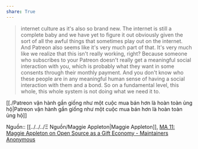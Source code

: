 ```yaml
---
share: True
---
```

> internet culture as it's also so brand new. The internet is still a complete baby and we have yet to figure it out obviously given the sort of all the awful things that sometimes play out on the internet. And Patreon also seems like it's very much part of that. It's very much like we realize that this isn't really working, right? Because someone who subscribes to your Patreon doesn't really get a meaningful social interaction with you, which is probably what they want in some consents through their monthly payment. And you don't know who these people are in any meaningful human sense of having a social interaction with them and a bond. So on a fundamental level, this whole, this whole system is not doing what we need it to.

[[./Patreon vận hành gần giống như một cuộc mua bán hơn là hoàn toàn ủng hộ|Patreon vận hành gần giống như một cuộc mua bán hơn là hoàn toàn ủng hộ]] 

Nguồn:: [[../../../Ξ Nguồn/Maggie Appleton|Maggie Appleton]], [MA 11: Maggie Appleton on Open Source as a Gift Economy - Maintainers Anonymous](https://maintainersanonymous.com/gift/#t=31:23)
